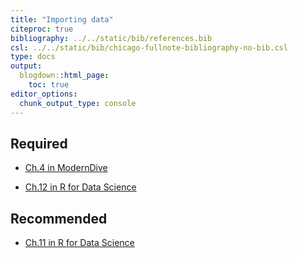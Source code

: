 ```yaml
---
title: "Importing data"
citeproc: true
bibliography: ../../static/bib/references.bib
csl: ../../static/bib/chicago-fullnote-bibliography-no-bib.csl
type: docs
output:
  blogdown::html_page:
    toc: true
editor_options: 
  chunk_output_type: console
---
```


## Required

- <i class="fas fa-book"></i> [Ch.4 in ModernDive](https://moderndive.com/)

- <i class="fas fa-book"></i> [Ch.12 in R for Data Science](https://r4ds.had.co.nz/tidy-data.html)

## Recommended

- <i class="fas fa-book"></i> [Ch.11 in R for Data Science](https://r4ds.had.co.nz/tibbles.html)
